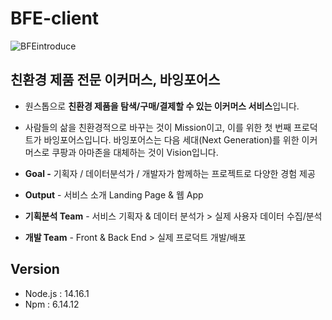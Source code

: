 # BFE-client

![BFEintroduce](https://user-images.githubusercontent.com/42730154/115499894-3a878780-a2ab-11eb-99ee-a8d683d18ab1.jpg)

## 친환경 제품 전문 이커머스, 바잉포어스

- 원스톱으로 **친환경 제품을 탐색/구매/결제할 수 있는 이커머스 서비스**입니다.
- 사람들의 삶을 친환경적으로 바꾸는 것이 Mission이고, 이를 위한 첫 번째 프로덕트가 바잉포어스입니다. 바잉포어스는 다음 세대(Next Generation)를 위한 이커머스로 쿠팡과 아마존을 대체하는 것이 Vision입니다.

- **Goal -** 기획자 / 데이터분석가 / 개발자가 함께하는 프로젝트로 다양한 경험 제공
- **Output** - 서비스 소개 Landing Page & 웹 App
- **기획분석 Team** - 서비스 기획자 & 데이터 분석가 > 실제 사용자 데이터 수집/분석
- **개발 Team** - Front & Back End > 실제 프로덕트 개발/배포

## Version

- Node.js : 14.16.1
- Npm : 6.14.12
